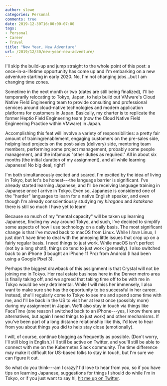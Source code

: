 ```yaml
---
author: slowe
categories: Personal
comments: true
date: 2019-12-30T16:00:00-07:00
tags:
- Personal
- Career
- Travel
title: "New Year, New Adventure"
url: /2019/12/30/new-year-new-adventure/
---
```


I'll skip the build-up and jump straight to the whole point of this post: a once-in-a-lifetime opportunity has come up and I'm embarking on a new adventure starting in early 2020. No, I'm not changing jobs...but I am changing time zones.<!--more-->

Sometime in the next month or two (dates are still being finalized), I'll be temporarily relocating to Tokyo, Japan, to help build out VMware's Cloud Native Field Engineering team to provide consulting and professional services around cloud-native technologies and modern application platforms for customers in Japan. Basically, my charter is to replicate the former Heptio Field Engineering team (now the Cloud Native Field Engineering Practice within VMware) in Japan.

Accomplishing this feat will involve a variety of responsibilities: a pretty fair amount of training/enablement, engaging customers on the pre-sales side, helping lead projects on the post-sales (delivery) side, mentoring team members, performing some project management, probably some people management, and the infamous "other duties as required." All in about six months (the initial duration of my assignment), and all while learning Japanese! No big deal, right?

I'm both simultaneously excited and scared. I'm excited by the idea of living in Tokyo, but let's be honest---the language barrier is significant. I've already started learning Japanese, and I'll be receiving language training in Japanese once I arrive in Tokyo. Even so, Japanese is considered one of the "harder" languages to learn for a native English speaker, and even though I'm already conscientiously studying my _hiragana_ and _katakana_ there is still so much I have yet to learn!

Because so much of my "mental capacity" will be taken up learning Japanese, finding my way around Tokyo, and such, I've decided to simplify some aspects of how I use technology on a daily basis. The most significant change is that I've moved back to macOS from Linux. While I _love_ Linux, I just don't have time to deal with the annoying little issues that crop up on a fairly regular basis. I need things to just work. While macOS isn't perfect (not by a long shot!), things do tend to just work (generally). I also switched back to an iPhone (I bought an iPhone 11 Pro) from Android (I had been using a Google Pixel 3).

Perhaps the biggest drawback of this assignment is that Crystal will not be joining me in Tokyo. Her real estate business here in the Denver metro area is finally taking off, and we agreed that taking time off to be with me in Tokyo would be very detrimental. While I will miss her immensely, I also want to make sure she has the opportunity to be successful in her career. Instead, she'll regularly come to Tokyo to see me and spend some time with me, and I'll be back in the US to visit her at least once (possibly more) during my assignment in Japan. We'll also stay in touch via things like FaceTime (one reason I switched back to an iPhone---yes, I know there are alternatives, but again I need things to just work) and other mechanisms. If you've been part of a long distance relationship like this, I'd love to hear from you about things you did to help stay close (emotionally).

I will, of course, continue blogging as frequently as possible. (Don't worry, I'll still blog in English.) I'll still be active on Twitter, and you'll still be able to connect with me on the Kubernetes Slack community. The time difference may make it difficult for US-based folks to stay in touch, but I'm sure we can figure it out.

So what do you think---am I crazy? I'd love to hear from you, so if you have tips on learning Japanese, suggestions for things I should do while I'm in Tokyo, or if you just want to say hi, [hit me up on Twitter][link-1].

[link-1]: https://twitter.com/scott_lowe
[link-2]: 
[link-3]: 
